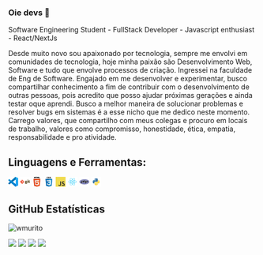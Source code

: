 
### Oie devs 👋

Software Engineering Student - FullStack Developer - Javascript enthusiast - React/NextJs

Desde muito novo sou apaixonado por tecnologia, sempre me envolvi em comunidades de tecnologia, hoje minha paixão são Desenvolvimento Web, Software e tudo que envolve processos de criação. Ingressei na faculdade de Eng de Software.
Engajado em me desenvolver e experimentar, busco compartilhar conhecimento a fim de contribuir com o desenvolvimento de outras pessoas, pois acredito que posso ajudar próximas gerações e ainda testar oque aprendi.
Busco a melhor maneira de solucionar problemas e resolver bugs em sistemas é a esse nicho que me dedico neste momento.
Carrego valores, que compartilho com meus colegas e procuro em locais de trabalho, valores como compromisso, honestidade, ética, empatia, responsabilidade e pro atividade.



## **Linguagens e Ferramentas:**  
<code><img height="20" src="https://raw.githubusercontent.com/github/explore/80688e429a7d4ef2fca1e82350fe8e3517d3494d/topics/visual-studio-code/visual-studio-code.png"></code>
<code><img height="20" src="https://raw.githubusercontent.com/github/explore/80688e429a7d4ef2fca1e82350fe8e3517d3494d/topics/git/git.png"></code>
<code><img height="20" src="https://raw.githubusercontent.com/github/explore/80688e429a7d4ef2fca1e82350fe8e3517d3494d/topics/html/html.png"></code>
<code><img height="20" src="https://raw.githubusercontent.com/github/explore/80688e429a7d4ef2fca1e82350fe8e3517d3494d/topics/css/css.png"></code>
<code><img height="20" src="https://raw.githubusercontent.com/github/explore/80688e429a7d4ef2fca1e82350fe8e3517d3494d/topics/javascript/javascript.png"></code>
<code><img height="20" src="https://raw.githubusercontent.com/github/explore/80688e429a7d4ef2fca1e82350fe8e3517d3494d/topics/react/react.png"></code>
<code><img height="20" src="https://raw.githubusercontent.com/github/explore/80688e429a7d4ef2fca1e82350fe8e3517d3494d/topics/php/php.png"></code>
<code><img height="20" src="https://raw.githubusercontent.com/github/explore/80688e429a7d4ef2fca1e82350fe8e3517d3494d/topics/python/python.png"></code>





## **GitHub Estatísticas**

![wmurito](https://github-readme-stats.vercel.app/api?username=wmurito&show_icons=true&theme=transparent)



<p align="left">
  <a href="elinho.murito@gmail.com" alt="Gmail" target = "_blank" >
  <img src="https://img.shields.io/badge/-Gmail-FF0000?style=flat-square&labelColor=FF0000&logo=gmail&logoColor=white&link=LINK-DO-SEU-EMAIL" /></a>

  <a href="https://www.linkedin.com/in/wmurito" alt="Linkedin" target = "_blank" >
  <img src="https://img.shields.io/badge/-Linkedin-0e76a8?style=flat-square&logo=Linkedin&logoColor=white&link=LINK-DO-SEU-LINKEDIN" /></a>

  <a href="https://twitter.com/_murito" alt="Twitter" target = "_blank" >
  <img src="https://img.shields.io/badge/-twitter-3b5998?style=flat-square&labelColor=3b5998&logo=twitter&logoColor=white&link=LINK-DO-SEU-TWITTER"/></a>

  <a href="https://www.instagram.com/wmurito/" alt="Instagram" target = "_blank" >
  <img src="https://img.shields.io/badge/-Instagram-DF0174?style=flat-square&labelColor=DF0174&logo=instagram&logoColor=white&link=LINK-DO-SEU-INSTAGRAM"/></a>
</p>


